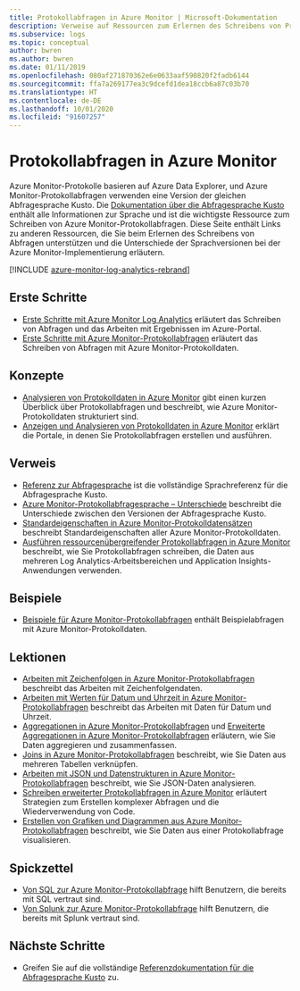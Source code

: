 ```yaml
---
title: Protokollabfragen in Azure Monitor | Microsoft-Dokumentation
description: Verweise auf Ressourcen zum Erlernen des Schreibens von Protokollabfragen in Azure Monitor
ms.subservice: logs
ms.topic: conceptual
author: bwren
ms.author: bwren
ms.date: 01/11/2019
ms.openlocfilehash: 080af271870362e6e0633aaf590820f2fadb6144
ms.sourcegitcommit: ffa7a269177ea3c9dcefd1dea18ccb6a87c03b70
ms.translationtype: HT
ms.contentlocale: de-DE
ms.lasthandoff: 10/01/2020
ms.locfileid: "91607257"
---
```

# <a name="azure-monitor-log-queries"></a>Protokollabfragen in Azure Monitor

Azure Monitor-Protokolle basieren auf Azure Data Explorer, und Azure Monitor-Protokollabfragen verwenden eine Version der gleichen Abfragesprache Kusto. Die [Dokumentation über die Abfragesprache Kusto](/azure/kusto/query) enthält alle Informationen zur Sprache und ist die wichtigste Ressource zum Schreiben von Azure Monitor-Protokollabfragen. Diese Seite enthält Links zu anderen Ressourcen, die Sie beim Erlernen des Schreibens von Abfragen unterstützen und die Unterschiede der Sprachversionen bei der Azure Monitor-Implementierung erläutern.

[!INCLUDE [azure-monitor-log-analytics-rebrand](../../../includes/azure-monitor-log-analytics-rebrand.md)]

## <a name="getting-started"></a>Erste Schritte

- [Erste Schritte mit Azure Monitor Log Analytics](get-started-portal.md) erläutert das Schreiben von Abfragen und das Arbeiten mit Ergebnissen im Azure-Portal.
- [Erste Schritte mit Azure Monitor-Protokollabfragen](get-started-queries.md) erläutert das Schreiben von Abfragen mit Azure Monitor-Protokolldaten.

## <a name="concepts"></a>Konzepte

- [Analysieren von Protokolldaten in Azure Monitor](./log-query-overview.md) gibt einen kurzen Überblick über Protokollabfragen und beschreibt, wie Azure Monitor-Protokolldaten strukturiert sind.
- [Anzeigen und Analysieren von Protokolldaten in Azure Monitor](./log-query-overview.md) erklärt die Portale, in denen Sie Protokollabfragen erstellen und ausführen.

## <a name="reference"></a>Verweis

- [Referenz zur Abfragesprache](/azure/kusto/query) ist die vollständige Sprachreferenz für die Abfragesprache Kusto.
- [Azure Monitor-Protokollabfragesprache – Unterschiede](data-explorer-difference.md) beschreibt die Unterschiede zwischen den Versionen der Abfragesprache Kusto.
- [Standardeigenschaften in Azure Monitor-Protokolldatensätzen](../platform/log-standard-properties.md) beschreibt Standardeigenschaften aller Azure Monitor-Protokolldaten.
- [Ausführen ressourcenübergreifender Protokollabfragen in Azure Monitor](./cross-workspace-query.md) beschreibt, wie Sie Protokollabfragen schreiben, die Daten aus mehreren Log Analytics-Arbeitsbereichen und Application Insights-Anwendungen verwenden.

## <a name="examples"></a>Beispiele

- [Beispiele für Azure Monitor-Protokollabfragen](examples.md) enthält Beispielabfragen mit Azure Monitor-Protokolldaten.

## <a name="lessons"></a>Lektionen

- [Arbeiten mit Zeichenfolgen in Azure Monitor-Protokollabfragen](string-operations.md) beschreibt das Arbeiten mit Zeichenfolgendaten.
- [Arbeiten mit Werten für Datum und Uhrzeit in Azure Monitor-Protokollabfragen](datetime-operations.md) beschreibt das Arbeiten mit Daten für Datum und Uhrzeit.
- [Aggregationen in Azure Monitor-Protokollabfragen](aggregations.md) und [Erweiterte Aggregationen in Azure Monitor-Protokollabfragen](advanced-aggregations.md) erläutern, wie Sie Daten aggregieren und zusammenfassen.
- [Joins in Azure Monitor-Protokollabfragen](joins.md) beschreibt, wie Sie Daten aus mehreren Tabellen verknüpfen.
- [Arbeiten mit JSON und Datenstrukturen in Azure Monitor-Protokollabfragen](json-data-structures.md) beschreibt, wie Sie JSON-Daten analysieren.
- [Schreiben erweiterter Protokollabfragen in Azure Monitor](advanced-query-writing.md) erläutert Strategien zum Erstellen komplexer Abfragen und die Wiederverwendung von Code.
- [Erstellen von Grafiken und Diagrammen aus Azure Monitor-Protokollabfragen](charts.md) beschreibt, wie Sie Daten aus einer Protokollabfrage visualisieren.

## <a name="cheatsheets"></a>Spickzettel

- [Von SQL zur Azure Monitor-Protokollabfrage](sql-cheatsheet.md) hilft Benutzern, die bereits mit SQL vertraut sind.
- [Von Splunk zur Azure Monitor-Protokollabfrage](splunk-cheatsheet.md) hilft Benutzern, die bereits mit Splunk vertraut sind.

## <a name="next-steps"></a>Nächste Schritte

- Greifen Sie auf die vollständige [Referenzdokumentation für die Abfragesprache Kusto](/azure/kusto/query/) zu.

